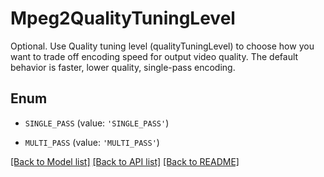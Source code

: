 # Mpeg2QualityTuningLevel

Optional. Use Quality tuning level (qualityTuningLevel) to choose how you want to trade off encoding speed for output video quality. The default behavior is faster, lower quality, single-pass encoding.

## Enum

* `SINGLE_PASS` (value: `'SINGLE_PASS'`)

* `MULTI_PASS` (value: `'MULTI_PASS'`)

[[Back to Model list]](../README.md#documentation-for-models) [[Back to API list]](../README.md#documentation-for-api-endpoints) [[Back to README]](../README.md)


